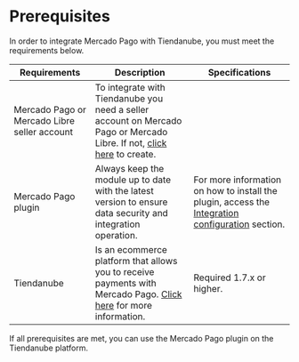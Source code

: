 # Prerequisites

In order to integrate Mercado Pago with Tiendanube, you must meet the requirements below.
 
| Requirements | Description | Specifications |
|---|---|---|
| Mercado Pago or Mercado Libre seller account | To integrate with Tiendanube you need a seller account on Mercado Pago or Mercado Libre. If not, [click here](https://www.mercadopago[FAKER][URL][DOMAIN]/hub/registration/landing) to create. |
| Mercado Pago plugin | Always keep the module up to date with the latest version to ensure data security and integration operation. | For more information on how to install the plugin, access the [Integration configuration](/developers/en/docs/nuvemshop/integration) section. |
| Tiendanube | Is an ecommerce platform that allows you to receive payments with Mercado Pago. [Click here](https://www.nuvemshop.com) for more information. | Required 1.7.x or higher. |


If all prerequisites are met, you can use the Mercado Pago plugin on the Tiendanube platform.